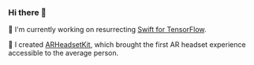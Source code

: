 ### Hi there 👋

🔭 I'm currently working on resurrecting [Swift for TensorFlow](https://github.com/tensorflow/swift).

🤔 I created [ARHeadsetKit](https://github.com/philipturner/ARHeadsetKit), which brought the first AR headset experience accessible to the average person.

<!--
**philipturner/philipturner** is a ✨ _special_ ✨ repository because its `README.md` (this file) appears on your GitHub profile.

Here are some ideas to get you started:

- 🔭 I’m currently working on ...
- 🌱 I’m currently learning ...
- 👯 I’m looking to collaborate on ...
- 🤔 I’m looking for help with ...
- 💬 Ask me about ...
- 📫 How to reach me: ...
- 😄 Pronouns: ...
- ⚡ Fun fact: ...
-->
